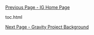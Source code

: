 [Previous Page - IG Home Page](index.html)

toc.html

[Next Page - Gravity Project Background](GravityProjectBackground.html)